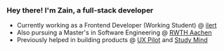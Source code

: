 ### Hey there! I'm Zain, a full-stack developer

- Currently working as a Frontend Developer (Working Student) @ [ilert](https://www.ilert.com)
- Also pursuing a Master's in Software Engineering @ [RWTH Aachen](https://www.rwth-aachen.de)
- Previously helped in building products @ [UX Pilot](https://uxpilot.com) and [Study Mind](https://ai.studymind.co.uk/)
